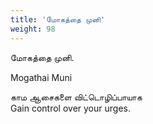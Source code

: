 ```yaml
---
title: 'மோகத்தை முனி'
weight: 98
---
```

 

மோகத்தை முனி.

Mogathai Muni

காம ஆசைகளை விட்டொழிப்பாயாக  
Gain control over your urges.